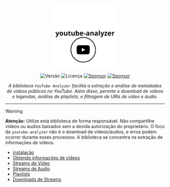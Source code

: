 <div align="center">
    <img src="../assets/youtube_analyzer-logo.png" alt="youtube_analyzer-logo" width="200"/>
  
  ![Versão](https://img.shields.io/badge/version-0.2.4-orange)
  ![Licença](https://img.shields.io/badge/license-MIT-orange)
  [![Sponsor](https://img.shields.io/badge/💲Donate-yellow)](https://apoia.se/paulocesar-dev404)
  [![Sponsor](https://img.shields.io/badge/📖Documentation-green)](https://github.com/PauloCesar-dev404/youtube_analyzer/wiki)


<i>A biblioteca `YouTube Analyzer` facilita a extração e análise de metadados de vídeos públicos no YouTube. Além disso, permite o download de vídeos e legendas, análise de playlists, e filtragem de URIs de vídeo e áudio.
</i>
  
  ---
</div>

>[!Warning]  
> **Atenção:** Utilize esta biblioteca de forma responsável. Não compartilhe vídeos ou áudios baixados sem a devida autorização do proprietário. O foco da `youtube-analyzer` não é o download de vídeos/áudios, e erros podem ocorrer durante esses processos. A biblioteca se concentra na extração de informações de vídeos.

- [instalação](instalation.md) 
- [Obtendo informações de vídeos](Obtenção%20de%20Metadados%20de%20Vídeos.md)
- [Streams de Video](stream%20de%20video.md)
- [Streams de Audio](streams%20de%20audio.md)
- [Playlists](playlists.md)
- [Downloads de Streams](donwload%20de%20streams.md)

